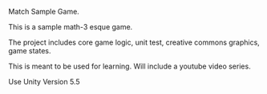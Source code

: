 Match Sample Game.

This is a sample math-3 esque game.

The project includes core game logic, unit test, creative commons graphics, game states.

This is meant to be used for learning. Will include a youtube video series.

Use Unity Version 5.5
